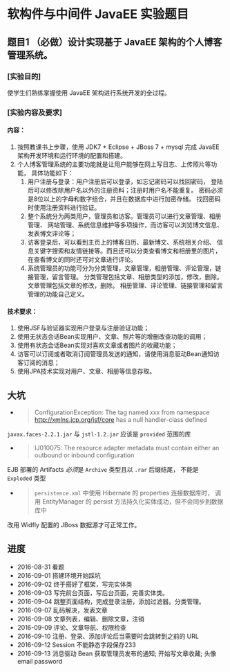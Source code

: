 # 软构件与中间件 JavaEE 实验题目
## 题目1 （必做）设计实现基于 JavaEE 架构的个人博客管理系统。
### [实验目的]
使学生们熟练掌握使用 JavaEE 架构进行系统开发的全过程。
### [实验内容及要求]
#### 内容：
1. 按照教课书上步骤，使用 JDK7 + Eclipse + JBoss 7 + mysql 完成 JavaEE
   架构开发环境和运行环境的配置和搭建。
2. 个人博客管理系统的主要功能就是让用户能够在网上写日志、上传照片等功能，
   具体功能如下：  
   1) 用户注册与登录：用户注册后可以登录，如忘记密码可以找回密码，
      登陆后可以修改除用户名以外的注册资料；注册时用户名不能重复。
      密码必须是8位以上的字母和数字组合，并且在数据库中进行加密存储。
      找回密码时使用注册资料进行验证。  
   2) 整个系统分为两类用户，管理员和访客。管理员可以进行文章管理、相册管理、
      网站管理、系统信息维护等多项操作，而访客可以浏览博文信息、发表博文评论等；  
   3) 访客登录后，可以看到主页上的博客日历、最新博文、系统相关介绍、
      信息关键字搜索和友情链接等。而且还可以分类查看博文和相册里的图片，
      在查看博文的同时还可对文章进行评论。  
   4) 系统管理员的功能可分为分类管理，文章管理，相册管理、评论管理，链接管理，留言管理。
      分类管理包括文章、相册类型的添加，修改，删除。
      文章管理包括文章的修改，删除。
      相册管理、评论管理、链接管理和留言管理的功能自己定义。  

#### 技术要求：
1. 使用JSF与验证器实现用户登录与注册验证功能；
2. 使用无状态会话Bean实现用户、文章、照片等的增删改查功能的调用；
3. 使用有状态会话Bean实现对喜欢文章或者图片的收藏功能；
4. 访客可以订阅或者取消订阅管理员发送的通知，请使用消息驱动Bean通知访客订阅的消息；
5. 使用JPA技术实现对用户、文章、相册等信息存取。

## 大坑
- > ConfigurationException: The tag named xxx from namespace
    http://xmlns.jcp.org/jsf/core has a null handler-class defined

`javax.faces-2.2.1.jar` 与 `jstl-1.2.jar` 应该是 `provided` 范围的库
 
- > IJ010075: The resource adapter metadata must contain either
    an outbound or inbound configuration
    
EJB 部署的 Artifacts *必须*是 `Archive` 类型且以 `.rar` 后缀结尾，
不能是 `Exploded` 类型

- > `persistence.xml` 中使用 Hibernate 的 properties 连接数据库时，
    调用 EntityManager 的 persist 方法持久化实体成功，但不会同步到数据库中

改用 Widfly 配置的 JBoss 数据源才可正常工作。

## 进度
- 2016-08-31 看题
- 2016-09-01 搭建环境开始踩坑
- 2016-09-02 终于搭好了框架，写完实体类
- 2016-09-03 写完前台页面，写后台页面，完善实体类。
- 2016-09-04 跳整页面结构，完成登录注册，添加过滤器。分类管理。
- 2016-09-07 乱码解决，发表文章
- 2016-09-08 文章列表，编辑、删除文章，注销
- 2016-09-09 评论、文章导航、权限检查
- 2016-09-10 注册、登录、添加评论后当需要时会跳转到之前的 URL 
- 2016-09-12 Session 不能静态字段保存233 
- 2016-09-13 消息驱动 Bean 获取管理员发布的通知; 开始写文章收藏; 头像 email password
 
